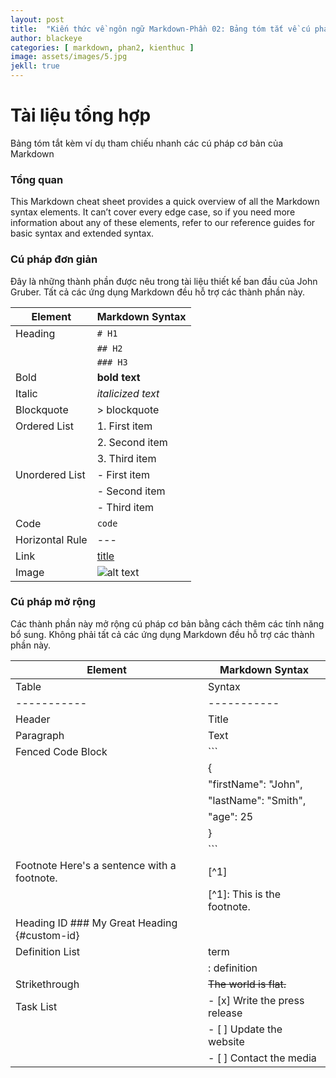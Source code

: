 ```yaml
---
layout: post
title:  "Kiến thức về ngôn ngữ Markdown-Phần 02: Bảng tóm tắt về cú pháp Markdown"
author: blackeye
categories: [ markdown, phan2, kienthuc ]
image: assets/images/5.jpg
jekll: true
---
```


# Tài liệu tổng hợp
Bảng tóm tắt kèm ví dụ tham chiếu nhanh các cú pháp cơ bản của Markdown

### Tổng quan
This Markdown cheat sheet provides a quick overview of all the Markdown syntax elements. It can’t cover every edge case, so if you need more information about any of these elements, refer to our reference guides for basic syntax and extended syntax.

### Cú pháp đơn giản
Đây là những thành phần được nêu trong tài liệu thiết kế ban đầu của John Gruber. Tất cả các ứng dụng Markdown đều hỗ trợ các thành phần này.


| Element	              | Markdown Syntax |
| --------------------- | --------------- |
| Heading	              | `# H1`          |
|                       | `## H2`         |
|                       | `### H3`        |
|Bold	                  |**bold text**    |
|Italic	                |*italicized text*|
|Blockquote	            |> blockquote     |
|Ordered List           |1. First item    |
|                       |2. Second item   |
|                       |3. Third item    |
|Unordered List         |	- First item    |
|                       |- Second item    |
|                       |- Third item     |
|Code	                  |`code`           |
|Horizontal Rule	      |---              |
|Link	                  |[title](https://www.example.com) |
|Image	                | ![alt text](image.jpg)          |

### Cú pháp mở rộng
Các thành phần này mở rộng cú pháp cơ bản bằng cách thêm các tính năng bổ sung. Không phải tất cả các ứng dụng Markdown đều hỗ trợ các thành phần này.

|Element               |	Markdown Syntax   |
|--------------------  | ----------------   |
Table	               | Syntax | Description | 
| ----------- | ----------- |
| Header | Title |
| Paragraph | Text |
|Fenced Code Block	    | ```               |
|                        |{
|                     | "firstName": "John",
|                 | "lastName": "Smith",
|                     |"age": 25
|                    |}
|                   |```
|Footnote	Here's a sentence with a footnote.| [^1] 
|                             |  [^1]: This is the footnote.|
|Heading ID	### My Great Heading {#custom-id}
|Definition List	         |term
|                          |: definition
|Strikethrough	               |~~The world is flat.~~|
|Task List|      	- [x] Write the press release  |
|                 |- [ ] Update the website   |
|                 |- [ ] Contact the media    |


